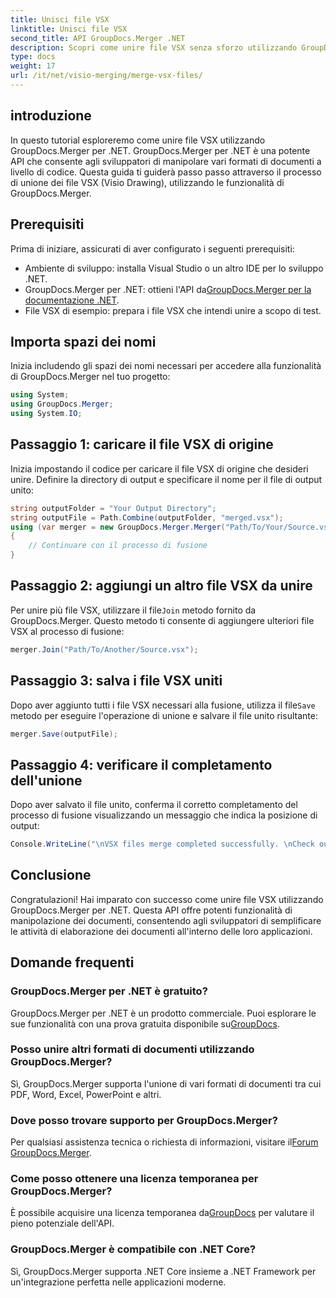 ```yaml
---
title: Unisci file VSX
linktitle: Unisci file VSX
second_title: API GroupDocs.Merger .NET
description: Scopri come unire file VSX senza sforzo utilizzando GroupDocs.Merger per .NET. Questa guida completa semplifica le attività di manipolazione dei documenti.
type: docs
weight: 17
url: /it/net/visio-merging/merge-vsx-files/
---
```

## introduzione
In questo tutorial esploreremo come unire file VSX utilizzando GroupDocs.Merger per .NET. GroupDocs.Merger per .NET è una potente API che consente agli sviluppatori di manipolare vari formati di documenti a livello di codice. Questa guida ti guiderà passo passo attraverso il processo di unione dei file VSX (Visio Drawing), utilizzando le funzionalità di GroupDocs.Merger.
## Prerequisiti
Prima di iniziare, assicurati di aver configurato i seguenti prerequisiti:
- Ambiente di sviluppo: installa Visual Studio o un altro IDE per lo sviluppo .NET.
-  GroupDocs.Merger per .NET: ottieni l'API da[GroupDocs.Merger per la documentazione .NET](https://reference.groupdocs.com/merger/net/).
- File VSX di esempio: prepara i file VSX che intendi unire a scopo di test.

## Importa spazi dei nomi
Inizia includendo gli spazi dei nomi necessari per accedere alla funzionalità di GroupDocs.Merger nel tuo progetto:
```csharp
using System; 
using GroupDocs.Merger;
using System.IO;
```
## Passaggio 1: caricare il file VSX di origine
Inizia impostando il codice per caricare il file VSX di origine che desideri unire. Definire la directory di output e specificare il nome per il file di output unito:
```csharp
string outputFolder = "Your Output Directory";
string outputFile = Path.Combine(outputFolder, "merged.vsx");
using (var merger = new GroupDocs.Merger.Merger("Path/To/Your/Source.vsx"))
{
    // Continuare con il processo di fusione
}
```
## Passaggio 2: aggiungi un altro file VSX da unire
 Per unire più file VSX, utilizzare il file`Join` metodo fornito da GroupDocs.Merger. Questo metodo ti consente di aggiungere ulteriori file VSX al processo di fusione:
```csharp
merger.Join("Path/To/Another/Source.vsx");
```
## Passaggio 3: salva i file VSX uniti
 Dopo aver aggiunto tutti i file VSX necessari alla fusione, utilizza il file`Save` metodo per eseguire l'operazione di unione e salvare il file unito risultante:
```csharp
merger.Save(outputFile);
```
## Passaggio 4: verificare il completamento dell'unione
Dopo aver salvato il file unito, conferma il corretto completamento del processo di fusione visualizzando un messaggio che indica la posizione di output:
```csharp
Console.WriteLine("\nVSX files merge completed successfully. \nCheck output in {0}", outputFolder);
```

## Conclusione
Congratulazioni! Hai imparato con successo come unire file VSX utilizzando GroupDocs.Merger per .NET. Questa API offre potenti funzionalità di manipolazione dei documenti, consentendo agli sviluppatori di semplificare le attività di elaborazione dei documenti all'interno delle loro applicazioni.

## Domande frequenti
### GroupDocs.Merger per .NET è gratuito?
 GroupDocs.Merger per .NET è un prodotto commerciale. Puoi esplorare le sue funzionalità con una prova gratuita disponibile su[GroupDocs](https://releases.groupdocs.com/).
### Posso unire altri formati di documenti utilizzando GroupDocs.Merger?
Sì, GroupDocs.Merger supporta l'unione di vari formati di documenti tra cui PDF, Word, Excel, PowerPoint e altri.
### Dove posso trovare supporto per GroupDocs.Merger?
 Per qualsiasi assistenza tecnica o richiesta di informazioni, visitare il[Forum GroupDocs.Merger](https://forum.groupdocs.com/c/merger/32).
### Come posso ottenere una licenza temporanea per GroupDocs.Merger?
 È possibile acquisire una licenza temporanea da[GroupDocs](https://purchase.groupdocs.com/temporary-license/) per valutare il pieno potenziale dell'API.
### GroupDocs.Merger è compatibile con .NET Core?
Sì, GroupDocs.Merger supporta .NET Core insieme a .NET Framework per un'integrazione perfetta nelle applicazioni moderne.